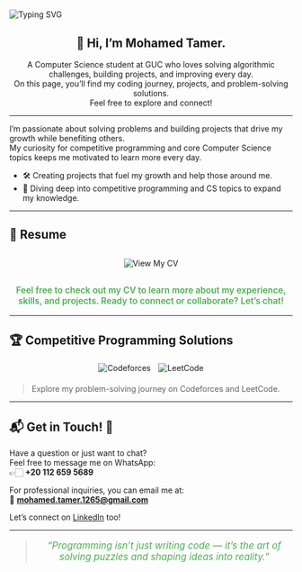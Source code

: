 # <h1 align="center">
  <img src="https://readme-typing-svg.demolab.com?font=Fira+Code&size=30&pause=1000&center=true&vCenter=true&width=435&lines=cout+%3C%3C+%22Hello%2C+World!%22%3B" alt="Typing SVG" />
</h1>

<h2 align="center">👋 Hi, I’m Mohamed Tamer.</h2>

<p align="center" style="max-width: 600px; margin: auto;">
  A Computer Science student at GUC who loves solving algorithmic challenges, building projects, and improving every day.<br/>
  On this page, you’ll find my coding journey, projects, and problem-solving solutions.<br/>
  Feel free to explore and connect!
</p>

---

I’m passionate about solving problems and building projects that drive my growth while benefiting others.  
My curiosity for competitive programming and core Computer Science topics keeps me motivated to learn more every day.

- 🛠️ Creating projects that fuel my growth and help those around me.  
- 🧩 Diving deep into competitive programming and CS topics to expand my knowledge.

---
## 📄 **Resume**

<div align="center" style="margin: 30px 0;">
  <a href="https://drive.google.com/file/d/168TZKYlaAcpoIKG4F3XV6yRvSztXA4yW/view?usp=sharing" target="_blank" style="text-decoration:none;">
    <img src="https://img.shields.io/badge/👁️%20View%20My%20CV-4caf50?style=for-the-badge&logo=adobeacrobatreader&logoColor=white" alt="View My CV" />
  </a>
</div>

<p align="center" style="font-size: 1.1em; font-weight: 600; color: #4caf50;">
  Feel free to check out my CV to learn more about my experience, skills, and projects.  
  Ready to connect or collaborate? Let’s chat!
</p>


---

## 🏆 **Competitive Programming Solutions**

<div align="center" style="margin: 20px 0;">
  <a href="https://codeforces.com/profile/MO_Tamer" target="_blank" style="text-decoration:none; margin-right: 10px;">
    <img src="https://img.shields.io/badge/Codeforces-0078D7?style=for-the-badge&logo=codeforces&logoColor=white" alt="Codeforces" />
  </a>
  <a href="https://leetcode.com/u/Mohamedtamer1265/" target="_blank" style="text-decoration:none;">
    <img src="https://img.shields.io/badge/LeetCode-FFA116?style=for-the-badge&logo=leetcode&logoColor=black" alt="LeetCode" />
  </a>
</div>

> Explore my problem-solving journey on Codeforces and LeetCode.

---

## 📬 Get in Touch! 💬

Have a question or just want to chat?  
Feel free to message me on WhatsApp:  
👉🏻  **+20 112 659 5689**

For professional inquiries, you can email me at:  
📧 **mohamed.tamer.1265@gmail.com**

Let’s connect on [LinkedIn](https://www.linkedin.com/in/mohamed-tamer-ba32b51ba) too!

---

<blockquote align="center" style="font-size: 1.2em; font-style: italic; color: #4caf50;">
  “Programming isn’t just writing code — it’s the art of solving puzzles and shaping ideas into reality.”
</blockquote>
